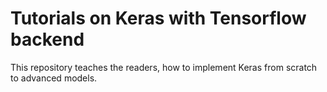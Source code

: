 # Tutorials on Keras with Tensorflow backend

This repository  teaches the readers, how to implement Keras  from scratch to advanced models.
